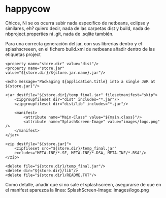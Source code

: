 happycow
========
Chicos, Ni se os ocurra subir nada específico de netbeans, eclipse y similares, eh? quiero decir, nada de las carpetas dist y build, nada de nbproject.properties ni .git, nada de .sqlite también.

Para una correcta generación del jar, con sus librerías dentro y el splashscreeen, en el fichero build.xml de netbeans añadir dentro de las etiquetas project

<target name="-post-jar">
    <property name="store.jar.name" value="HappyCow"/>
 
    <property name="store.dir" value="dist"/>
    <property name="store.jar" value="${store.dir}/${store.jar.name}.jar"/>
 
    <echo message="Packaging ${application.title} into a single JAR at ${store.jar}"/>
 
    <jar destfile="${store.dir}/temp_final.jar" filesetmanifest="skip">
        <zipgroupfileset dir="dist" includes="*.jar"/>
        <zipgroupfileset dir="dist/lib" includes="*.jar"/>
 
        <manifest>
            <attribute name="Main-Class" value="${main.class}"/>
            <attribute name="SplashScreen-Image" value="images/logo.png" />
        </manifest>
    </jar>
 
    <zip destfile="${store.jar}">
        <zipfileset src="${store.dir}/temp_final.jar"
        excludes="META-INF/*.SF, META-INF/*.DSA, META-INF/*.RSA"/>
    </zip>
 
    <delete file="${store.dir}/temp_final.jar"/>
    <delete dir="${store.dir}/lib"/>
    <delete file="${store.dir}/README.TXT"/>

</target>


Como detalle, añadir que si no sale el splashscreen, asegurarse de que en el manifest aparezca la línea:
SplashScreen-Image: images/logo.png
